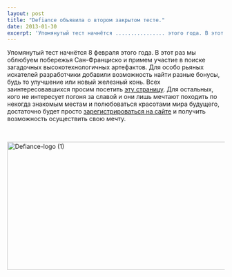 ```yaml
---
layout: post
title: "Defiance объявила о втором закрытом тесте."
date: 2013-01-30
excerpt: 'Упомянутый тест начнётся ................ этого года. В этот раз мы облюбуем побережья Сан-Франциско и примем участие в поиске загадочных высокотехнологичных артефактов...'
---
```


Упомянутый тест начнётся 8 февраля этого года. В этот раз мы облюбуем побережья Сан-Франциско и примем участие в поиске загадочных высокотехнологичных артефактов. Для особо рьяных искателей разработчики добавили возможность найти разные бонусы, будь то улучшение или новый железный конь. Всех заинтересовавшихся просим посетить <a href="http://defiance.com/en/my-ego/">эту страницу</a>. Для остальных, кого не интересует погоня за славой и они лишь мечтают походить по некогда знакомым местам и полюбоваться красотами мира будущего, достаточно будет просто <a href="http://defiance.com/en/beta/">зарегистрироваться на сайте</a> и получить возможность осуществить свою мечту.

&nbsp;

<a href="http://gamersoul.ru/defiance-%d0%be%d0%b1%d1%8a%d1%8f%d0%b2%d0%b8%d0%bb%d0%b0-%d0%be-%d0%b2%d1%82%d0%be%d1%80%d0%be%d0%bc-%d0%b7%d0%b0%d0%ba%d1%80%d1%8b%d1%82%d0%be%d0%bc-%d1%82%d0%b5%d1%81%d1%82%d0%b5/defiance-logo-1/" rel="attachment wp-att-1060"><img class="size-full wp-image-1060 aligncenter" alt="Defiance-logo (1)" src="http://gamersoul.ru/wp-content/uploads/2013/01/Defiance-logo-1.jpg" width="530" height="296" /></a>